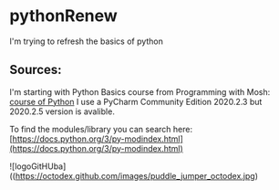 # pythonRenew
 I'm trying to refresh the basics of python
 
 ## Sources:
 I'm starting with Python Basics course from Programming with Mosh:
 [course of Python](https://www.youtube.com/watch?v=_uQrJ0TkZlc)
 I use a PyCharm Community Edition 2020.2.3 but 2020.2.5 version is avalible.

To find the modules/library you can search here:
[https://docs.python.org/3/py-modindex.html](https://docs.python.org/3/py-modindex.html)

![logoGitHUba]((https://octodex.github.com/images/puddle_jumper_octodex.jpg)
